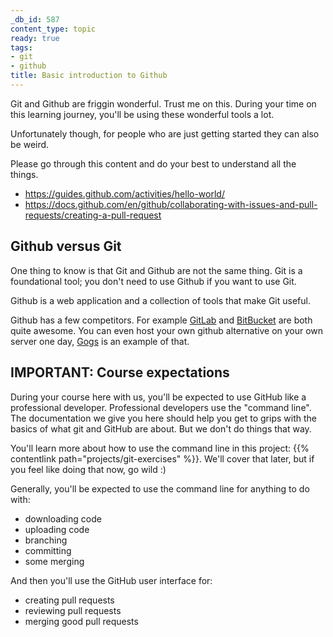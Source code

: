 ```yaml
---
_db_id: 587
content_type: topic
ready: true
tags:
- git
- github
title: Basic introduction to Github
---
```


Git and Github are friggin wonderful. Trust me on this. During your time on this learning journey, you'll be using these wonderful tools a lot.

Unfortunately though, for people who are just getting started they can also be weird.

Please go through this content and do your best to understand all the things.

- https://guides.github.com/activities/hello-world/
- https://docs.github.com/en/github/collaborating-with-issues-and-pull-requests/creating-a-pull-request

## Github versus Git

One thing to know is that Git and Github are not the same thing. Git is a foundational tool; you don't need to use Github if you want to use Git.

Github is a web application and a collection of tools that make Git useful.

Github has a few competitors. For example [GitLab](https://gitlab.com/) and [BitBucket](https://bitbucket.org/) are both quite awesome. You can even host your own github alternative on your own server one day, [Gogs](https://gogs.io/) is an example of that.

## IMPORTANT: Course expectations

During your course here with us, you'll be expected to use GitHub like a professional developer. Professional developers use the "command line". The documentation we give you here should help you get to grips with the basics of what git and GitHub are about. But we don't do things that way.

You'll learn more about how to use the command line in this project:
{{% contentlink path="projects/git-exercises" %}}. We'll cover that later, but if you feel like doing that now, go wild :)

Generally, you'll be expected to use the command line for anything to do with:
- downloading code
- uploading code
- branching
- committing
- some merging

And then you'll use the GitHub user interface for:
- creating pull requests
- reviewing pull requests
- merging good pull requests

